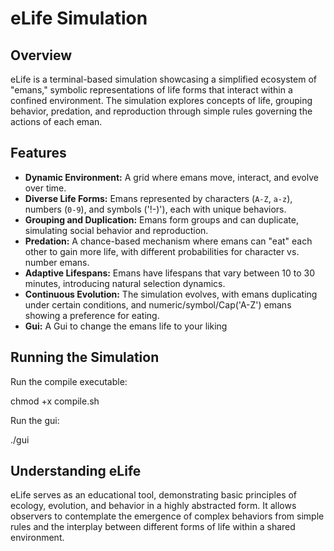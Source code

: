 # eLife Simulation

## Overview
eLife is a terminal-based simulation showcasing a simplified ecosystem of "emans," symbolic representations of life forms that interact within a confined environment. The simulation explores concepts of life, grouping behavior, predation, and reproduction through simple rules governing the actions of each eman.

## Features
- **Dynamic Environment:** A grid where emans move, interact, and evolve over time.
- **Diverse Life Forms:** Emans represented by characters (`A-Z`, `a-z`), numbers (`0-9`), and symbols ('!-)'), each with unique behaviors.
- **Grouping and Duplication:** Emans form groups and can duplicate, simulating social behavior and reproduction.
- **Predation:** A chance-based mechanism where emans can "eat" each other to gain more life, with different probabilities for character vs. number emans.
- **Adaptive Lifespans:** Emans have lifespans that vary between 10 to 30 minutes, introducing natural selection dynamics.
- **Continuous Evolution:** The simulation evolves, with emans duplicating under certain conditions, and numeric/symbol/Cap('A-Z') emans showing a preference for eating.
- **Gui:** A Gui to change the emans life to your liking

## Running the Simulation
Run the compile executable:

chmod +x compile.sh

Run the gui:

./gui

## Understanding eLife
eLife serves as an educational tool, demonstrating basic principles of ecology, evolution, and behavior in a highly abstracted form. It allows observers to contemplate the emergence of complex behaviors from simple rules and the interplay between different forms of life within a shared environment.

